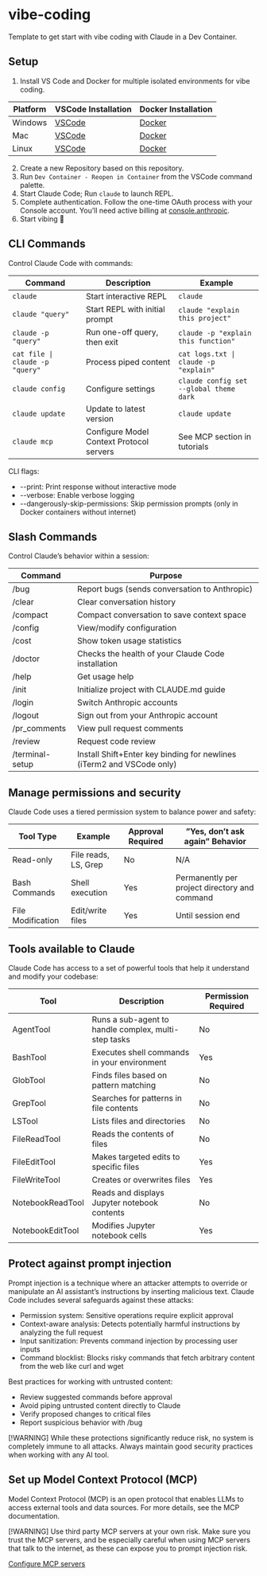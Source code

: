 # vibe-coding
Template to get start with vibe coding with Claude in a Dev Container.

## Setup

1. Install VS Code and Docker for multiple isolated environments for vibe coding.

| Platform | VSCode Installation | Docker Installation |
|----------|----------------------|---------------------|
| Windows  | [VSCode](https://code.visualstudio.com/docs/setup/windows) | [Docker](https://docs.docker.com/desktop/setup/install/windows-install/) |
| Mac      | [VSCode](https://code.visualstudio.com/docs/setup/mac)     | [Docker](https://docs.docker.com/desktop/setup/install/mac-install/)     |
| Linux    | [VSCode](https://code.visualstudio.com/docs/setup/linux)   | [Docker](https://docs.docker.com/desktop/setup/install/linux/ubuntu/)    |

2. Create a new Repository based on this repository.
3. Run `Dev Container - Reopen in Container` from the VSCode command palette.
4. Start Claude Code; Run `claude` to launch REPL.
5. Complete authentication. Follow the one-time OAuth process with your Console account. You’ll need active billing at [console.anthropic](https://console.anthropic.com/).
6. Start vibing 🎉

## CLI Commands

Control Claude Code with commands:

| Command                | Description                        | Example                                |
|------------------------|------------------------------------|----------------------------------------|
| `claude`               | Start interactive REPL             | `claude`                               |
| `claude "query"`       | Start REPL with initial prompt     | `claude "explain this project"`        |
| `claude -p "query"`    | Run one-off query, then exit       | `claude -p "explain this function"`    |
| `cat file \| claude -p "query"` | Process piped content            | `cat logs.txt \| claude -p "explain"`  |
| `claude config`        | Configure settings                 | `claude config set --global theme dark`|
| `claude update`        | Update to latest version           | `claude update`                        |
| `claude mcp`           | Configure Model Context Protocol servers | See MCP section in tutorials           |

CLI flags:

- --print: Print response without interactive mode
- --verbose: Enable verbose logging
- --dangerously-skip-permissions: Skip permission prompts (only in Docker containers without internet)

## Slash Commands

Control Claude’s behavior within a session:

| Command          | Purpose                                      |
|------------------|----------------------------------------------|
| /bug             | Report bugs (sends conversation to Anthropic)|
| /clear           | Clear conversation history                   |
| /compact         | Compact conversation to save context space   |
| /config          | View/modify configuration                    |
| /cost            | Show token usage statistics                  |
| /doctor          | Checks the health of your Claude Code installation |
| /help            | Get usage help                               |
| /init            | Initialize project with CLAUDE.md guide      |
| /login           | Switch Anthropic accounts                    |
| /logout          | Sign out from your Anthropic account         |
| /pr_comments     | View pull request comments                   |
| /review          | Request code review                          |
| /terminal-setup  | Install Shift+Enter key binding for newlines (iTerm2 and VSCode only) |

## Manage permissions and security

Claude Code uses a tiered permission system to balance power and safety:

| Tool Type        | Example                | Approval Required | ”Yes, don’t ask again” Behavior |
|------------------|------------------------|-------------------|---------------------------------|
| Read-only        | File reads, LS, Grep   | No                | N/A                             |
| Bash Commands    | Shell execution        | Yes               | Permanently per project directory and command |
| File Modification| Edit/write files       | Yes               | Until session end               |

## Tools available to Claude

Claude Code has access to a set of powerful tools that help it understand and modify your codebase:

| Tool               | Description                                      | Permission Required |
|--------------------|--------------------------------------------------|---------------------|
| AgentTool          | Runs a sub-agent to handle complex, multi-step tasks | No                  |
| BashTool           | Executes shell commands in your environment      | Yes                 |
| GlobTool           | Finds files based on pattern matching            | No                  |
| GrepTool           | Searches for patterns in file contents           | No                  |
| LSTool             | Lists files and directories                      | No                  |
| FileReadTool       | Reads the contents of files                      | No                  |
| FileEditTool       | Makes targeted edits to specific files           | Yes                 |
| FileWriteTool      | Creates or overwrites files                      | Yes                 |
| NotebookReadTool   | Reads and displays Jupyter notebook contents     | No                  |
| NotebookEditTool   | Modifies Jupyter notebook cells                  | Yes                 |

## Protect against prompt injection

Prompt injection is a technique where an attacker attempts to override or manipulate an AI assistant’s instructions by inserting malicious text. Claude Code includes several safeguards against these attacks:

- Permission system: Sensitive operations require explicit approval
- Context-aware analysis: Detects potentially harmful instructions by analyzing the full request
- Input sanitization: Prevents command injection by processing user inputs
- Command blocklist: Blocks risky commands that fetch arbitrary content from the web like curl and wget

Best practices for working with untrusted content:
- Review suggested commands before approval
- Avoid piping untrusted content directly to Claude
- Verify proposed changes to critical files
- Report suspicious behavior with /bug

[!WARNING]
While these protections significantly reduce risk, no system is completely immune to all attacks. Always maintain good security practices when working with any AI tool.

## Set up Model Context Protocol (MCP)

Model Context Protocol (MCP) is an open protocol that enables LLMs to access external tools and data sources. For more details, see the MCP documentation.

[!WARNING]
Use third party MCP servers at your own risk. Make sure you trust the MCP servers, and be especially careful when using MCP servers that talk to the internet, as these can expose you to prompt injection risk.

[Configure MCP servers](https://docs.anthropic.com/en/docs/agents-and-tools/claude-code/tutorials#configure-mcp-servers)